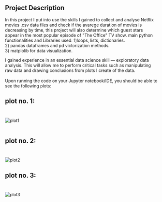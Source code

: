 ## Project Description
In this project I put into use the skills I gained to collect and analyse Netflix movies .csv data files  and check if the avarege duration of movies is decreasing by time, this project will also determine which guest stars appear in the most popular episode of "The Office" TV show.
main python functionalities and Libraries used:
1)loops, lists, dictionaries.<br>
2) pandas dataframes and pd victorization methods.<br>
3) matplolib  for data visualization.<br>

I gained experience in an essential data science skill — exploratory data analysis. This will allow me to perform critical tasks such as manipulating raw data and drawing conclusions from plots I create of the data. <br><br>
Upon running the code on your Jupyter notebook/IDE, you should be able to see the following plots:
 ## plot no. 1: <br> <br>
![plot1](https://user-images.githubusercontent.com/60573989/129726890-b018d332-5f8d-47c8-90b0-f41ceca77b53.png) <br> <br>
## plot no. 2: <br><br>
![plot2](https://user-images.githubusercontent.com/60573989/129727279-959e92d0-6fc4-4e72-bcdf-05153ab377f6.png)
## plot no. 3: <br><br>

![plot3](https://user-images.githubusercontent.com/60573989/129727324-8b4416a1-9c5b-4402-bb1f-653d8681c994.png)
